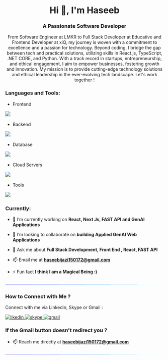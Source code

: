 <h1 align="center">Hi 👋, I'm Haseeb</h1>
<h3 align="center">A Passionate Software Developer</h3>

<p align="center">From Software Engineer at LMKR to Full Stack Developer at Educative and Frontend Developer at xiQ, my journey is woven with a commitment to excellence and a passion for technology. Beyond coding, I bridge the gap between tech and practical solutions, utilizing skills in React.js, TypeScript, .NET CORE, and Python. With a track record in startups, entrepreneurship, and ethical engagement, I aim to empower businesses, fostering growth and innovation. My  mission is to provide cutting-edge technology solutions and ethical leadership in the ever-evolving tech landscape. Let's work together !</p>


<h3 align="left">Languages and Tools:</h3>

- Frontend
<p align="left">
  <a href="https://skillicons.dev">
    <img src="https://skillicons.dev/icons?i=ts,js,react,nextjs,redux,tailwind" />
  </a>
</p>

- Backend
<p align="left">
  <a href="https://skillicons.dev">
    <img src="https://skillicons.dev/icons?i=nodejs,express" />
  </a>
</p>

- Database
<p align="left">
  <a href="https://skillicons.dev">
    <img src="https://skillicons.dev/icons?i=mongodb,mysql" />
  </a>
</p>

- Cloud Servers
<p align="left">
  <a href="https://skillicons.dev">
    <img src="https://skillicons.dev/icons?i=azure,aws,gcp" />
  </a>
</p>

- Tools
<p align="left">
  <a href="https://skillicons.dev">
    <img src="https://skillicons.dev/icons?i=git,github,docker,figma,vscode,postman,linux" />
  </a>
</p>


<h3 align="left">Currently:</h3>

- 🔭 I’m currently working on **React, Next Js, FAST API and GenAI Applications**

- 👯 I’m looking to collaborate on **building Applied GenAI Web Applications**

- 💬 Ask me about **Full Stack Development, Front End , React, FAST API**

- 📫 Email me at **haseebijazi150172@gmail.com**

- ⚡ Fun fact **I think I am a Magical Being :)**

<!--x axis divider-->
<img src="/horizontal-divider-gradient.gif">

<h3 align="left">How to Connect with Me ? </h3>
<p align="left">
Connect with me via Linkedin, Skype or Gmail :
</p>
  <a href="https://www.linkedin.com/in/haseebijaz/" target="_blank"><img src="https://img.shields.io/badge/LinkedIn-0077B5?style=for-the-badge&logo=linkedin&logoColor=white" alt="likedin" />
  <a href="https://join.skype.com/invite/pC8Lcm7WSknd" target="_blank"><img src="https://img.shields.io/badge/Skype-1877F2?style=for-the-badge&logo=skype&logoColor=white" alt="skype" />
    <a href="mailto:haseebijazi150172@gmail.com?subject=Let's%20Connect%20For%20Business%20Purposes!&body=Hi%20Haseeb%2C%0A%0AI%20found%20your%20profile%20on%20Github%20%2C%20lets%20connect%20for%20Business%20!%0A%0AThanks.%0A" target="_blank"><img src="https://img.shields.io/badge/Gmail-D14836?style=for-the-badge&logo=gmail&logoColor=white" alt="gmail" /></a>

<h3 align="left">If the Gmail button doesn't redirect you ? </h3>

- 📫 Reach me directly at **haseebijazi150172@gmail.com**
  
<img src="/horizontal-divider-gradient.gif">
<!--x axis divider-->

